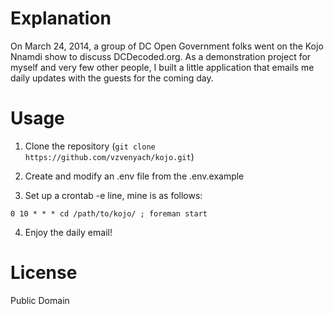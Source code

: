 # Explanation

On March 24, 2014, a group of DC Open Government folks went on the Kojo Nnamdi show to discuss DCDecoded.org. As a demonstration project for myself and very few other people, I built a little application that emails me daily updates with the guests for the coming day.

# Usage

1. Clone the repository (`git clone https://github.com/vzvenyach/kojo.git`)

2. Create and modify an .env file from the .env.example

3. Set up a crontab -e line, mine is as follows:

`0 10 * * * cd /path/to/kojo/ ; foreman start`

4. Enjoy the daily email!

# License

Public Domain